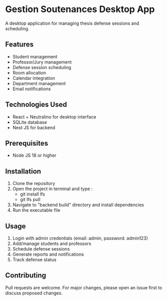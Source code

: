 
# Gestion Soutenances Desktop App

A desktop application for managing thesis defense sessions and scheduling.

## Features

- Student management
- Professor/Jury management
- Defense session scheduling
- Room allocation
- Calendar integration
- Department management
- Email notifications

## Technologies Used

- React + Neutralino for desktop interface
- SQLite database
- Nest JS for backend

## Prerequisites
- Node JS 18 or higher

## Installation

1. Clone the repository
2. Open the project in terminal and type :
    - git install lfs
    - git lfs pull
3. Navigate to "backend build" directory and install dependencies
4. Run the executable file

## Usage

1. Login with admin credentials (email: admin, password: admin123)
2. Add/manage students and professors
3. Schedule defense sessions
4. Generate reports and notifications
5. Track defense status

## Contributing

Pull requests are welcome. For major changes, please open an issue first to discuss proposed changes.
